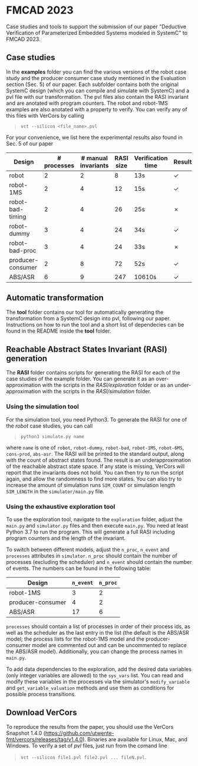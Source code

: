 # FMCAD 2023

Case studies and tools to support the submission of our paper "Deductive Verification of Parameterized Embedded Systems modeled in SystemC" to FMCAD 2023.

## Case studies

In the **examples** folder you can find the various versions of the robot case study and the producer consumer case study mentioned in the Evaluation section (Sec. 5) of our paper. Each subfolder contains both the original SystemC design (which you can compile and simulate with SystemC) and a pvl file with our transformation. The pvl files also contain the RASI invariant and are anotated with program counters. The robot and robot-1MS examples are also anotated with a property to verify. You can verify any of this files with VerCors by calling
> `vct --silicon <file_name>.pvl`

For your convenience, we list here the experimental results also found in Sec. 5 of our paper

| Design | # processes | # manual invariants | RASI size | Verification time | Result |
|--------|-------------|---------------------|-----------|-------------------|--------|
|robot|2|2|8|13s|&check;|
|robot-1MS|2|4|12|15s|&check;|
|robot-bad-timing|2|4|26|25s|&cross;|
|robot-dummy|3|4|24|34s|&check;|
|robot-bad-proc|3|4|24|33s|&cross;|
|producer-consumer|2|8|72|52s|&check;|
|ABS/ASR|6|9|247|10610s|&check;|


## Automatic transformation

The **tool** folder contains our tool for automatically generating the transformation from a SystemC design into pvl, following our paper. Instructions on how to run the tool and a short list of dependecies can be found in the README inside the **tool** folder.

## Reachable Abstract States Invariant (RASI) generation

The **RASI** folder contains scripts for generating the RASI for each of the case studies of the example folder. You can generate it as an over-approximation with the scripts in the *RASI/exploration* folder or as an under-approximation with the scripts in the *RASI/simulation* folder.

### Using the simulation tool
For the simulation tool, you need Python3. To generate the RASI for one of the _robot_ case studies, you can call
> ```python3 simulate.py name```

where ```name``` is one of `robot`, `robot-dummy`, `robot-bad`, `robot-1MS`, `robot-6MS`, `cons-prod`, `abs-asr`. The RASI will be printed to the standard output, along with the count of abstract states found. The result is an underapproximation of the reachable abstract state space. If any state is missing, VerCors will report that the invariants does not hold. You can then try to run the script again, and allow the randomness to find more states. You can also try to increase the amount of simulation runs `SIM_COUNT` or simulation length `SIM_LENGTH` in the `simulator/main.py` file.

### Using the exhaustive exploration tool
To use the exploration tool, navigate to the `exploration` folder, adjust the `main.py` and `simulator.py` files and then execute `main.py`. You need at least Python 3.7 to run the program. This will generate a full RASI including program counters and the length of the invariant.

To switch between different models, adjust the `n_proc`, `n_event` and `processes` attributes in `simulator`. `n_proc` should contain the number of processes (excluding the scheduler) and `n_event` should contain the number of events. The numbers can be found in the following table:

| Design | `n_event` | `n_proc` |
|--------|-----------|----------|
|robot-1MS|3|2|
|producer-consumer|4|2|
|ABS/ASR|17|6|

`processes` should contain a list of processes in order of their process ids, as well as the scheduler as the last entry in the list (the default is the ABS/ASR model; the process lists for the robot-1MS model and the producer-consumer model are commented out and can be uncommented to replace the ABS/ASR model). Additionally, you can change the process names in `main.py`.

To add data dependencies to the exploration, add the desired data variables (only integer variables are allowed) to the `sys_vars` list. You can read and modify these variables in the processes via the simulator's `modify_variable` and `get_variable_valuation` methods and use them as conditions for possible process transitions.

## Download VerCors

To reproduce the results from the paper, you should use the VerCors Snapshot 1.4.0 (https://github.com/utwente-fmt/vercors/releases/tag/v1.4.0). Binaries are available for Linux, Mac, and Windows. To verify a set of _pvl_ files, just run from the comand line
>```vct --silicon file1.pvl file2.pvl ... fileN.pvl```.
